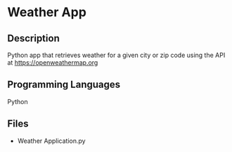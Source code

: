 # Weather App

## Description
Python app that retrieves weather for a given city or zip code using the API at https://openweathermap.org

## Programming Languages
Python

## Files
- Weather Application.py

